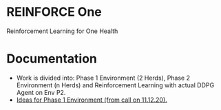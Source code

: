 # REINFORCE One
Reinforcement Learning for One Health

# Documentation
  - Work is divided into: Phase 1 Environment (2 Herds), Phase 2 Environment (n Herds) and Reinforcement Learning with actual DDPG Agent on Env P2.
  - [Ideas for Phase 1 Environment (from call on 11.12.20).](docs/2020-12-11-Note.pdf)
